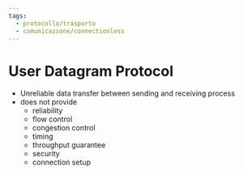 ```yaml
---
tags:
  - protocollo/trasporto
  - comunicazione/connectionless
---
```

# User Datagram Protocol

- Unreliable data transfer between sending and receiving process 
- does not provide
    - reliability
    - flow control
    - congestion control
    - timing
    - throughput guarantee
    - security
    - connection setup